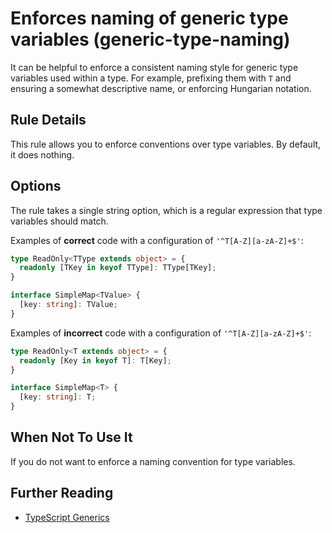 # Enforces naming of generic type variables (generic-type-naming)

It can be helpful to enforce a consistent naming style for generic type variables used within a type.
For example, prefixing them with `T` and ensuring a somewhat descriptive name, or enforcing Hungarian notation.

## Rule Details

This rule allows you to enforce conventions over type variables. By default, it does nothing.

## Options

The rule takes a single string option, which is a regular expression that type variables should match.

Examples of **correct** code with a configuration of `'^T[A-Z][a-zA-Z]+$'`:

```typescript
type ReadOnly<TType extends object> = {
  readonly [TKey in keyof TType]: TType[TKey];
}

interface SimpleMap<TValue> {
  [key: string]: TValue;
}
```

Examples of **incorrect** code with a configuration of `'^T[A-Z][a-zA-Z]+$'`:

```typescript
type ReadOnly<T extends object> = {
  readonly [Key in keyof T]: T[Key];
}

interface SimpleMap<T> {
  [key: string]: T;
}
```

## When Not To Use It
If you do not want to enforce a naming convention for type variables.

## Further Reading
- [TypeScript Generics](https://www.typescriptlang.org/docs/handbook/generics.html)
